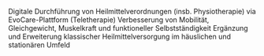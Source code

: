 Digitale Durchführung von Heilmittelverordnungen (insb. Physiotherapie) via EvoCare-Plattform (Teletherapie)
Verbesserung von Mobilität, Gleichgewicht, Muskelkraft und funktioneller Selbstständigkeit
Ergänzung und Erweiterung klassischer Heilmittelversorgung im häuslichen und stationären Umfeld
